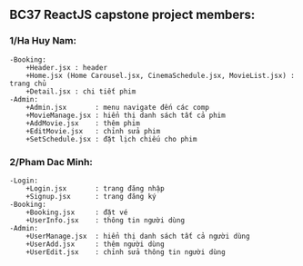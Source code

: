## BC37 ReactJS capstone project members:

### 1/Ha Huy Nam:

    -Booking:
        +Header.jsx : header
        +Home.jsx (Home Carousel.jsx, CinemaSchedule.jsx, MovieList.jsx) : trang chủ
        +Detail.jsx : chi tiết phim
    -Admin:
        +Admin.jsx       : menu navigate đến các comp
        +MovieManage.jsx : hiển thị danh sách tất cả phim
        +AddMovie.jsx    : thêm phim
        +EditMovie.jsx   : chỉnh sửa phim
        +SetSchedule.jsx : đặt lịch chiếu cho phim

### 2/Pham Dac Minh:

    -Login:
        +Login.jsx       : trang đăng nhập
        +Signup.jsx      : trang đăng ký
    -Booking:
        +Booking.jsx     : đặt vé
        +UserInfo.jsx    : thông tin người dùng
    -Admin:
        +UserManage.jsx  : hiển thị danh sách tất cả người dùng
        +UserAdd.jsx     : thêm người dùng
        +UserEdit.jsx    : chỉnh sửa thông tin người dùng
